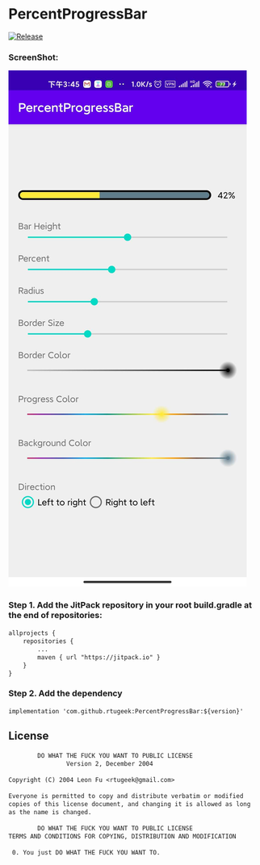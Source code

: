 # PercentProgressBar
<a href="https://jitpack.io/#rtugeek/PercentProgressBar">![Release](https://jitpack.io/v/rtugeek/PercentProgressBar.svg)</a>  

### ScreenShot:

 ![](https://github.com/rtugeek/PercentProgressBar/blob/master/screenshot/snapshot.jpeg)

### Step 1. Add the JitPack repository in your root build.gradle at the end of repositories:
```
allprojects {
    repositories {
        ...
        maven { url "https://jitpack.io" }
    }
}
```
### Step 2. Add the dependency

```
implementation 'com.github.rtugeek:PercentProgressBar:${version}'
```


## License

            DO WHAT THE FUCK YOU WANT TO PUBLIC LICENSE
                    Version 2, December 2004

    Copyright (C) 2004 Leon Fu <rtugeek@gmail.com>

    Everyone is permitted to copy and distribute verbatim or modified
    copies of this license document, and changing it is allowed as long
    as the name is changed.

            DO WHAT THE FUCK YOU WANT TO PUBLIC LICENSE
    TERMS AND CONDITIONS FOR COPYING, DISTRIBUTION AND MODIFICATION

     0. You just DO WHAT THE FUCK YOU WANT TO.
